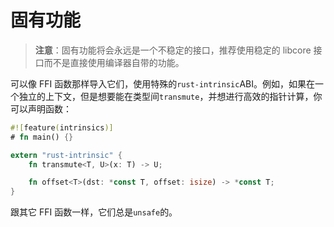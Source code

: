 # 固有功能

> **注意**：固有功能将会永远是一个不稳定的接口，推荐使用稳定的 libcore 接口而不是直接使用编译器自带的功能。

可以像 FFI 函数那样导入它们，使用特殊的`rust-intrinsic`ABI。例如，如果在一个独立的上下文，但是想要能在类型间`transmute`，并想进行高效的指针计算，你可以声明函数：

```rust
#![feature(intrinsics)]
# fn main() {}

extern "rust-intrinsic" {
    fn transmute<T, U>(x: T) -> U;

    fn offset<T>(dst: *const T, offset: isize) -> *const T;
}
```

跟其它 FFI 函数一样，它们总是`unsafe`的。
